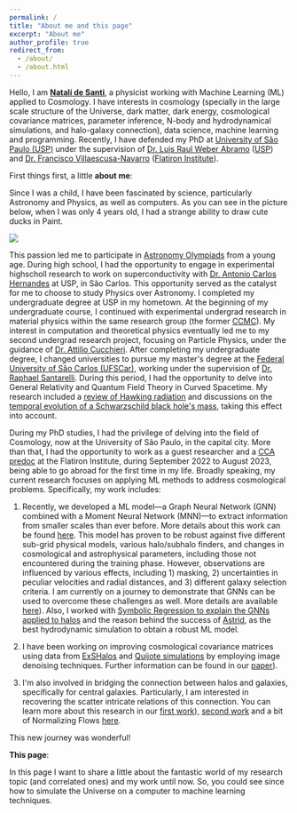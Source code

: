 ```yaml
---
permalink: /
title: "About me and this page"
excerpt: "About me"
author_profile: true
redirect_from: 
  - /about/
  - /about.html
---
```


Hello, I am [**Natalí de Santi**](http://lattes.cnpq.br/3869697280207128), a physicist working with Machine Learning (ML) applied to Cosmology. 
I have interests in cosmology (specially in the large scale structure of the Universe, dark matter, dark energy, cosmological covariance matrices, parameter inference, N-body and hydrodynamical simulations, and halo-galaxy connection), data science, machine learning and programming. 
Recently, I have defended my PhD at [University of São Paulo (USP)](https://www5.usp.br) under the supervision of [Dr. Luis Raul Weber Abramo](http://lattes.cnpq.br/4558796258762790) ([USP](https://www5.usp.br)) and [Dr. Francisco Villaescusa-Navarro](https://franciscovillaescusa.github.io/) ([Flatiron Institute](https://www.simonsfoundation.org/flatiron/)).

First things first, a little **about me**:

Since I was a child, I have been fascinated by science, particularly Astronomy and Physics, as well as computers. 
As you can see in the picture below, when I was only 4 years old, I had a strange ability to draw cute ducks in Paint.

![](https://raw.githubusercontent.com/natalidesanti/natalidesanti.github.io/master/images/4years.png)


This passion led me to participate in [Astronomy Olympiads](http://www.oba.org.br/site/) from a young age. 
During high school, I had the opportunity to engage in experimental highscholl research to work on superconductivity with [Dr. Antonio Carlos Hernandes](http://lattes.cnpq.br/2019448857205643) at USP, in São Carlos. 
This opportunity served as the catalyst for me to choose to study Physics over Astronomy. 
I completed my undergraduate degree at USP in my hometown.
At the beginning of my undergraduate course, I continued with experimental undergrad research in material physics within the same research group (the former [CCMC](https://cdmf.org.br/)). 
My interest in computation and theoretical physics eventually led me to my second undergrad research project, focusing on Particle Physics, under the guidance of [Dr. Attilio Cucchieri](http://lattes.cnpq.br/5661661960969099).
After completing my undergraduate degree, I changed universities to pursue my master's degree at the [Federal University of São Carlos (UFSCar)](https://www.ufscar.br), working under the supervision of [Dr. Raphael Santarelli](http://lattes.cnpq.br/3591899759824320). 
During this period, I had the opportunity to delve into General Relativity and Quantum Field Theory in Curved Spacetime. 
My research included a [review of Hawking radiation](http://www.scielo.br/scielo.php?script=sci_arttext&pid=S1806-11172019000300421&tlng=pt) and discussions on the [temporal evolution of a Schwarzschild black hole's mass](https://link.springer.com/article/10.1007/s13538-019-00708-y), taking this effect into account.

During my PhD studies, I had the privilege of delving into the field of Cosmology, now at the University of São Paulo, in the capital city. 
More than that, I had the opportunity to work as a guest researcher and a [CCA predoc](https://www.simonsfoundation.org/flatiron-institute-center-for-computational-astrophysics-pre-doctoral-program) at the Flatiron Institute, during September 2022 to August 2023, being able to go abroad for the first time in my life.
Broadly speaking, my current research focuses on applying ML methods to address cosmological problems. 
Specifically, my work includes:

1) Recently, we developed a ML model—a Graph Neural Network (GNN) combined with a Moment Neural Network (MNN)—to extract information from smaller scales than ever before. More details about this work can be found [here](https://arxiv.org/abs/2302.14101). This model has proven to be robust against five different sub-grid physical models, various halo/subhalo finders, and changes in cosmological and astrophysical parameters, including those not encountered during the training phase. However, observations are influenced by various effects, including 1) masking, 2) uncertainties in peculiar velocities and radial distances, and 3) different galaxy selection criteria. I am currently on a journey to demonstrate that GNNs can be used to overcome these challenges as well. More details are available [here](https://arxiv.org/abs/2310.15234)). Also, I worked with [Symbolic Regression to explain the GNNs applied to halos](https://arxiv.org/abs/2302.14591) and the reason behind the success of [Astrid](https://arxiv.org/abs/2304.02096), as the best hydrodynamic simulation to obtain a robust ML model.

2) I have been working on improving cosmological covariance matrices using data from [ExSHalos](https://arxiv.org/abs/1906.06630) and [Quijote simulations](https://quijote-simulations.readthedocs.io/en/latest/) by employing image denoising techniques. Further information can be found in our [paper](https://arxiv.org/abs/2205.10881)).
  
6) I'm also involved in bridging the connection between halos and galaxies, specifically for central galaxies. Particularly, I am interested in recovering the scatter intricate relations of this connection. You can learn more about this research in our [first work](https://arxiv.org/abs/2201.06054)), [second work](https://arxiv.org/abs/2301.06398) and a bit of Normalizing Flows [here](https://arxiv.org/abs/2307.06967).

This new journey was wonderful!

**This page**:

In this page I want to share a little about the fantastic world of my research topic (and correlated ones) and my work until now. 
So, you could see since how to simulate the Universe on a computer to machine learning techniques.
